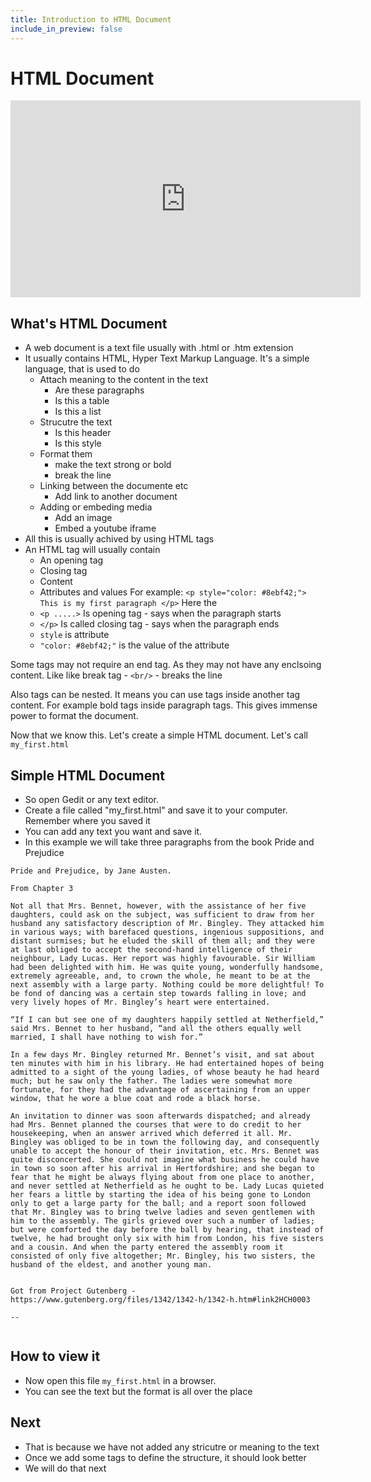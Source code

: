 ```yaml
---
title: Introduction to HTML Document
include_in_preview: false
---
```


# HTML Document

<iframe width="560" height="315" src="https://www.youtube-nocookie.com/embed/0oyaXavKtrE" title="YouTube video player" frameborder="0" allow="accelerometer; autoplay; clipboard-write; encrypted-media; gyroscope; picture-in-picture" allowfullscreen></iframe>

## What's HTML Document
- A web document is a text file usually with .html or .htm extension
- It usually contains HTML, Hyper Text Markup Language. It's a simple language, that is used to do
    - Attach meaning to the content in the text
        - Are these paragraphs
        - Is this a table
        - Is this a list
    - Strucutre the text
        - Is this header
        - Is this style
    - Format them
        - make the text strong or bold
        - break the line
    - Linking between the documente etc
        - Add link to another document
    - Adding or embeding media
        - Add an image
        - Embed a youtube iframe
- All this is usually achived by using HTML tags
- An HTML tag will usually contain 
    - An opening tag
    - Closing tag
    - Content
    - Attributes and values
For example:
    `<p style="color: #8ebf42;"> This is my first paragraph </p>`
Here the
    - `<p .....>` Is opening tag - says when the paragraph starts
    - `</p>` Is called closing tag - says when the paragraph ends
    - `style` is attribute
    - `"color: #8ebf42;"` is the value of the attribute

Some tags may not require an end tag. As they may not have any enclsoing content. Like  like break tag
    - `<br/>` - breaks the line

Also tags can be nested. It means you can use tags inside another tag content. For example bold tags inside paragraph tags. This gives immense power to format the document.


Now that we know this. Let's create a simple HTML document. Let's call `my_first.html`

## Simple HTML Document
- So open Gedit or any text editor. 
- Create a file called "my_first.html" and save it to your computer. Remember where you saved it
- You can add any text you want and save it.
- In this example we will take three paragraphs from the book Pride and Prejudice

```text
Pride and Prejudice, by Jane Austen.

From Chapter 3

Not all that Mrs. Bennet, however, with the assistance of her five daughters, could ask on the subject, was sufficient to draw from her husband any satisfactory description of Mr. Bingley. They attacked him in various ways; with barefaced questions, ingenious suppositions, and distant surmises; but he eluded the skill of them all; and they were at last obliged to accept the second-hand intelligence of their neighbour, Lady Lucas. Her report was highly favourable. Sir William had been delighted with him. He was quite young, wonderfully handsome, extremely agreeable, and, to crown the whole, he meant to be at the next assembly with a large party. Nothing could be more delightful! To be fond of dancing was a certain step towards falling in love; and very lively hopes of Mr. Bingley’s heart were entertained.

“If I can but see one of my daughters happily settled at Netherfield,” said Mrs. Bennet to her husband, “and all the others equally well married, I shall have nothing to wish for.”

In a few days Mr. Bingley returned Mr. Bennet’s visit, and sat about ten minutes with him in his library. He had entertained hopes of being admitted to a sight of the young ladies, of whose beauty he had heard much; but he saw only the father. The ladies were somewhat more fortunate, for they had the advantage of ascertaining from an upper window, that he wore a blue coat and rode a black horse.

An invitation to dinner was soon afterwards dispatched; and already had Mrs. Bennet planned the courses that were to do credit to her housekeeping, when an answer arrived which deferred it all. Mr. Bingley was obliged to be in town the following day, and consequently unable to accept the honour of their invitation, etc. Mrs. Bennet was quite disconcerted. She could not imagine what business he could have in town so soon after his arrival in Hertfordshire; and she began to fear that he might be always flying about from one place to another, and never settled at Netherfield as he ought to be. Lady Lucas quieted her fears a little by starting the idea of his being gone to London only to get a large party for the ball; and a report soon followed that Mr. Bingley was to bring twelve ladies and seven gentlemen with him to the assembly. The girls grieved over such a number of ladies; but were comforted the day before the ball by hearing, that instead of twelve, he had brought only six with him from London, his five sisters and a cousin. And when the party entered the assembly room it consisted of only five altogether; Mr. Bingley, his two sisters, the husband of the eldest, and another young man.


Got from Project Gutenberg - https://www.gutenberg.org/files/1342/1342-h/1342-h.htm#link2HCH0003

--


```

## How to view it
- Now open this file `my_first.html` in a browser. 
- You can see the text but the format is all over the place

## Next
- That is because we have not added any stricutre or meaning to the text
- Once we add some tags to define the structure, it should look better
- We will do that next

